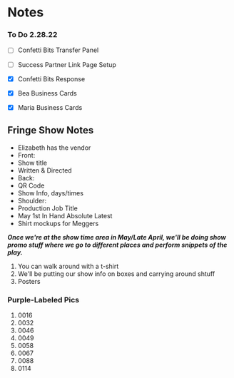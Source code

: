# Notes

### To Do 2.28.22
- [ ] Confetti Bits Transfer Panel
- [ ] Success Partner Link Page Setup

- [x] Confetti Bits Response
- [x] Bea Business Cards
- [x] Maria Business Cards


## Fringe Show Notes

- Elizabeth has the vendor
- Front:
- Show title
- Written & Directed
- Back:
- QR Code
- Show Info, days/times
- Shoulder:
- Production Job Title
- May 1st In Hand Absolute Latest
- Shirt mockups for Meggers

***Once we're at the show time area in May/Late April, we'll be doing show promo stuff where we go to different places and perform snippets of the play.***
1. You can walk around with a t-shirt
2. We'll be putting our show info on boxes and carrying around shtuff
3. Posters

### Purple-Labeled Pics
1. 0016
2. 0032
3. 0046
4. 0049
5. 0058
6. 0067
7. 0088
8. 0114
